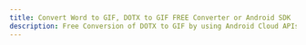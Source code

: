---title: Convert Word to GIF, DOTX to GIF FREE Converter or Android SDKdescription: Free Conversion of DOTX to GIF by using Android Cloud APIs & SDKs. Also Create, Edit & Render Microsoft Word & OpenOffice documents in the Cloud.---